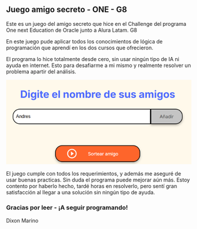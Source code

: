 <h2>Juego amigo secreto - ONE - G8</h2>

<p>Este es un juego del amigo secreto que hice en el Challenge del programa One next Education de Oracle junto a Alura Latam. G8</p>

<p>En este juego pude aplicar todos los conocimientos de lógica de programación que aprendí en los dos cursos que ofrecieron.</p>

<p>El programa lo hice totalmente desde cero, sin usar ningún tipo de IA ni ayuda en internet. Esto para desafiarme a mi mismo y realmente resolver un problema apartir del análisis.</p>

<img src="assets/Captura.PNG">

<p>El juego cumple con todos los requerimientos, y además me aseguré de usar buenas practicas. Sin duda el programa puede mejorar aún más. Estoy contento por haberlo hecho, tardé horas en resolverlo, pero sentí gran satisfacción al llegar a una solución sin ningún tipo de ayuda.</p>

<h3>Gracias por leer - ¡A seguir programando!</h3>

Dixon Marino
